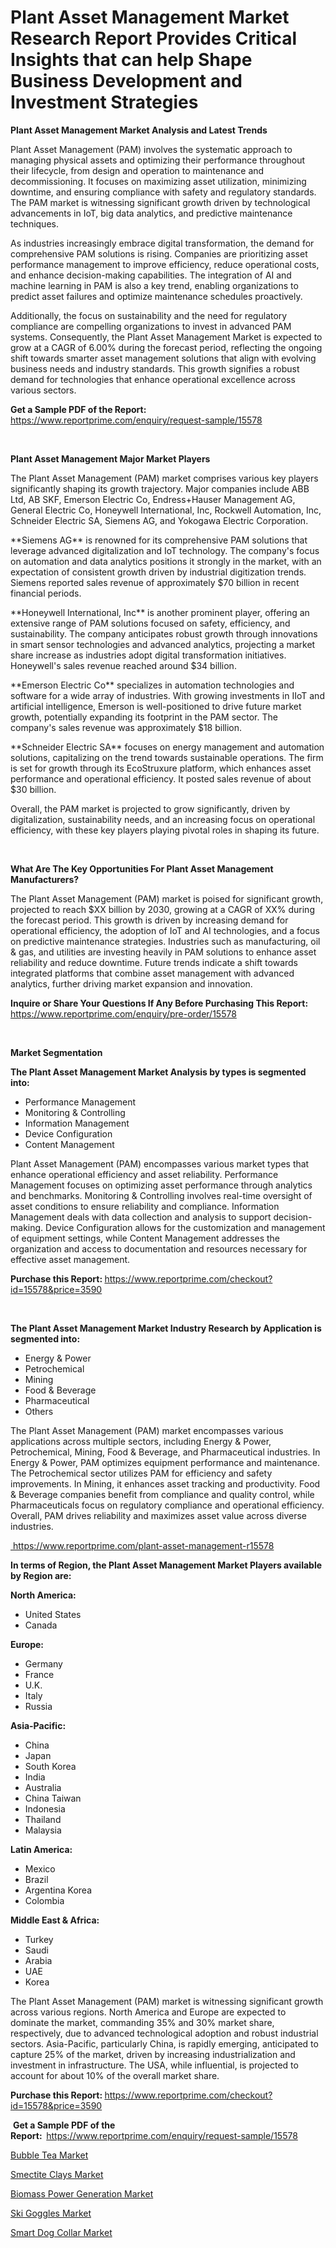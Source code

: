 <p><h1>Plant Asset Management Market Research Report Provides Critical Insights that can help Shape Business Development and Investment Strategies</h1></p><p><strong>Plant Asset Management Market Analysis and Latest Trends</strong></p>
<p><p>Plant Asset Management (PAM) involves the systematic approach to managing physical assets and optimizing their performance throughout their lifecycle, from design and operation to maintenance and decommissioning. It focuses on maximizing asset utilization, minimizing downtime, and ensuring compliance with safety and regulatory standards. The PAM market is witnessing significant growth driven by technological advancements in IoT, big data analytics, and predictive maintenance techniques. </p><p>As industries increasingly embrace digital transformation, the demand for comprehensive PAM solutions is rising. Companies are prioritizing asset performance management to improve efficiency, reduce operational costs, and enhance decision-making capabilities. The integration of AI and machine learning in PAM is also a key trend, enabling organizations to predict asset failures and optimize maintenance schedules proactively.</p><p>Additionally, the focus on sustainability and the need for regulatory compliance are compelling organizations to invest in advanced PAM systems. Consequently, the Plant Asset Management Market is expected to grow at a CAGR of 6.00% during the forecast period, reflecting the ongoing shift towards smarter asset management solutions that align with evolving business needs and industry standards. This growth signifies a robust demand for technologies that enhance operational excellence across various sectors.</p></p>
<p><strong>Get a Sample PDF of the Report:&nbsp;</strong> <a href="https://www.reportprime.com/enquiry/request-sample/15578?utm_campaign=1558&utm_medium=2&utm_source=Github&utm_content=ia&utm_term=25122024&utm_id=plant-asset-management">https://www.reportprime.com/enquiry/request-sample/15578</a></p>
<p>&nbsp;</p>
<p><strong>Plant Asset Management Major Market Players</strong></p>
<p><p>The Plant Asset Management (PAM) market comprises various key players significantly shaping its growth trajectory. Major companies include ABB Ltd, AB SKF, Emerson Electric Co, Endress+Hauser Management AG, General Electric Co, Honeywell International, Inc, Rockwell Automation, Inc, Schneider Electric SA, Siemens AG, and Yokogawa Electric Corporation.</p><p>**Siemens AG** is renowned for its comprehensive PAM solutions that leverage advanced digitalization and IoT technology. The company's focus on automation and data analytics positions it strongly in the market, with an expectation of consistent growth driven by industrial digitization trends. Siemens reported sales revenue of approximately $70 billion in recent financial periods.</p><p>**Honeywell International, Inc** is another prominent player, offering an extensive range of PAM solutions focused on safety, efficiency, and sustainability. The company anticipates robust growth through innovations in smart sensor technologies and advanced analytics, projecting a market share increase as industries adopt digital transformation initiatives. Honeywell's sales revenue reached around $34 billion.</p><p>**Emerson Electric Co** specializes in automation technologies and software for a wide array of industries. With growing investments in IIoT and artificial intelligence, Emerson is well-positioned to drive future market growth, potentially expanding its footprint in the PAM sector. The company's sales revenue was approximately $18 billion.</p><p>**Schneider Electric SA** focuses on energy management and automation solutions, capitalizing on the trend towards sustainable operations. The firm is set for growth through its EcoStruxure platform, which enhances asset performance and operational efficiency. It posted sales revenue of about $30 billion.</p><p>Overall, the PAM market is projected to grow significantly, driven by digitalization, sustainability needs, and an increasing focus on operational efficiency, with these key players playing pivotal roles in shaping its future.</p></p>
<p>&nbsp;</p>
<p><strong>What Are The Key Opportunities For Plant Asset Management Manufacturers?</strong></p>
<p><p>The Plant Asset Management (PAM) market is poised for significant growth, projected to reach $XX billion by 2030, growing at a CAGR of XX% during the forecast period. This growth is driven by increasing demand for operational efficiency, the adoption of IoT and AI technologies, and a focus on predictive maintenance strategies. Industries such as manufacturing, oil & gas, and utilities are investing heavily in PAM solutions to enhance asset reliability and reduce downtime. Future trends indicate a shift towards integrated platforms that combine asset management with advanced analytics, further driving market expansion and innovation.</p></p>
<p><strong>Inquire or Share Your Questions If Any Before Purchasing This Report:</strong> <a href="https://www.reportprime.com/enquiry/pre-order/15578?utm_campaign=1558&utm_medium=2&utm_source=Github&utm_content=ia&utm_term=25122024&utm_id=plant-asset-management">https://www.reportprime.com/enquiry/pre-order/15578</a></p>
<p>&nbsp;</p>
<p><strong>Market Segmentation</strong></p>
<p><strong>The Plant Asset Management Market Analysis by types is segmented into:</strong></p>
<p><ul><li>Performance Management</li><li>Monitoring & Controlling</li><li>Information Management</li><li>Device Configuration</li><li>Content Management</li></ul></p>
<p><p>Plant Asset Management (PAM) encompasses various market types that enhance operational efficiency and asset reliability. Performance Management focuses on optimizing asset performance through analytics and benchmarks. Monitoring & Controlling involves real-time oversight of asset conditions to ensure reliability and compliance. Information Management deals with data collection and analysis to support decision-making. Device Configuration allows for the customization and management of equipment settings, while Content Management addresses the organization and access to documentation and resources necessary for effective asset management.</p></p>
<p><strong>Purchase this Report:&nbsp;</strong><a href="https://www.reportprime.com/checkout?id=15578&price=3590&utm_campaign=1558&utm_medium=2&utm_source=Github&utm_content=ia&utm_term=25122024&utm_id=plant-asset-management">https://www.reportprime.com/checkout?id=15578&price=3590</a></p>
<p>&nbsp;</p>
<p><strong>The Plant Asset Management Market Industry Research by Application is segmented into:</strong></p>
<p><ul><li>Energy & Power</li><li>Petrochemical</li><li>Mining</li><li>Food & Beverage</li><li>Pharmaceutical</li><li>Others</li></ul></p>
<p><p>The Plant Asset Management (PAM) market encompasses various applications across multiple sectors, including Energy & Power, Petrochemical, Mining, Food & Beverage, and Pharmaceutical industries. In Energy & Power, PAM optimizes equipment performance and maintenance. The Petrochemical sector utilizes PAM for efficiency and safety improvements. In Mining, it enhances asset tracking and productivity. Food & Beverage companies benefit from compliance and quality control, while Pharmaceuticals focus on regulatory compliance and operational efficiency. Overall, PAM drives reliability and maximizes asset value across diverse industries.</p></p>
<p><a href="https://www.reportprime.com/plant-asset-management-r15578?utm_campaign=1558&utm_medium=2&utm_source=Github&utm_content=ia&utm_term=25122024&utm_id=plant-asset-management">&nbsp;https://www.reportprime.com/plant-asset-management-r15578</a></p>
<p><strong>In terms of Region, the Plant Asset Management Market Players available by Region are:</strong></p>
<p>
    <p> <strong> North America: </strong>
        <ul>
            <li>United States</li>
            <li>Canada</li>
        </ul>
        </p> 
    <p> <strong> Europe: </strong>
        <ul>
            <li>Germany</li>
            <li>France</li>
            <li>U.K.</li>
            <li>Italy</li>
            <li>Russia</li>
        </ul>
        </p> 
    <p> <strong> Asia-Pacific: </strong>
        <ul>
            <li>China</li>
            <li>Japan</li>
            <li>South Korea</li>
            <li>India</li>
            <li>Australia</li>
            <li>China Taiwan</li>
            <li>Indonesia</li>
            <li>Thailand</li>
            <li>Malaysia</li>
        </ul>
        </p> 
    <p> <strong> Latin America: </strong>
        <ul>
            <li>Mexico</li>
            <li>Brazil</li>
            <li>Argentina Korea</li>
            <li>Colombia</li>
        </ul>
        </p> 
    <p> <strong> Middle East & Africa: </strong>
        <ul>
            <li>Turkey</li>
            <li>Saudi</li>
            <li>Arabia</li>
            <li>UAE</li>
            <li>Korea</li>
        </ul>
    </p>
    </p>
<p><p>The Plant Asset Management (PAM) market is witnessing significant growth across various regions. North America and Europe are expected to dominate the market, commanding 35% and 30% market share, respectively, due to advanced technological adoption and robust industrial sectors. Asia-Pacific, particularly China, is rapidly emerging, anticipated to capture 25% of the market, driven by increasing industrialization and investment in infrastructure. The USA, while influential, is projected to account for about 10% of the overall market share.</p></p>
<p><strong>Purchase this Report: </strong><a href="https://www.reportprime.com/checkout?id=15578&price=3590&utm_campaign=1558&utm_medium=2&utm_source=Github&utm_content=ia&utm_term=25122024&utm_id=plant-asset-management">https://www.reportprime.com/checkout?id=15578&price=3590</a></p>
<p>&nbsp;<strong>Get a Sample PDF of the Report:&nbsp;&nbsp;</strong><a href="https://www.reportprime.com/enquiry/request-sample/15578?utm_campaign=1558&utm_medium=2&utm_source=Github&utm_content=ia&utm_term=25122024&utm_id=plant-asset-management">https://www.reportprime.com/enquiry/request-sample/15578</a></p>
<p><strong></strong></p>
<p><p><a href="https://github.com/willjis/Market-Research-Report-List-1/blob/main/bubble-tea-market.md?utm_campaign=1558&utm_medium=2&utm_source=Github&utm_content=ia&utm_term=25122024&utm_id=plant-asset-management">Bubble Tea Market</a></p><p><a href="https://www.linkedin.com/pulse/smectite-clays-market-forecast-global-trends-analysis-from-2024-gvfxe?utm_campaign=1558&utm_medium=2&utm_source=Github&utm_content=ia&utm_term=25122024&utm_id=plant-asset-management">Smectite Clays Market</a></p><p><a href="https://www.linkedin.com/pulse/detailed-examination-biomass-power-generation-market-size-share-s6t9c?utm_campaign=1558&utm_medium=2&utm_source=Github&utm_content=ia&utm_term=25122024&utm_id=plant-asset-management">Biomass Power Generation Market</a></p><p><a href="https://www.linkedin.com/pulse/research-report-value-market-segmentation-share-analysis-0hzoc?utm_campaign=1558&utm_medium=2&utm_source=Github&utm_content=ia&utm_term=25122024&utm_id=plant-asset-management">Ski Goggles Market</a></p><p><a href="https://www.linkedin.com/pulse/opportunities-challenges-smart-dog-collar-market-strategic-insights-seovc?utm_campaign=1558&utm_medium=2&utm_source=Github&utm_content=ia&utm_term=25122024&utm_id=plant-asset-management">Smart Dog Collar Market</a></p></p>